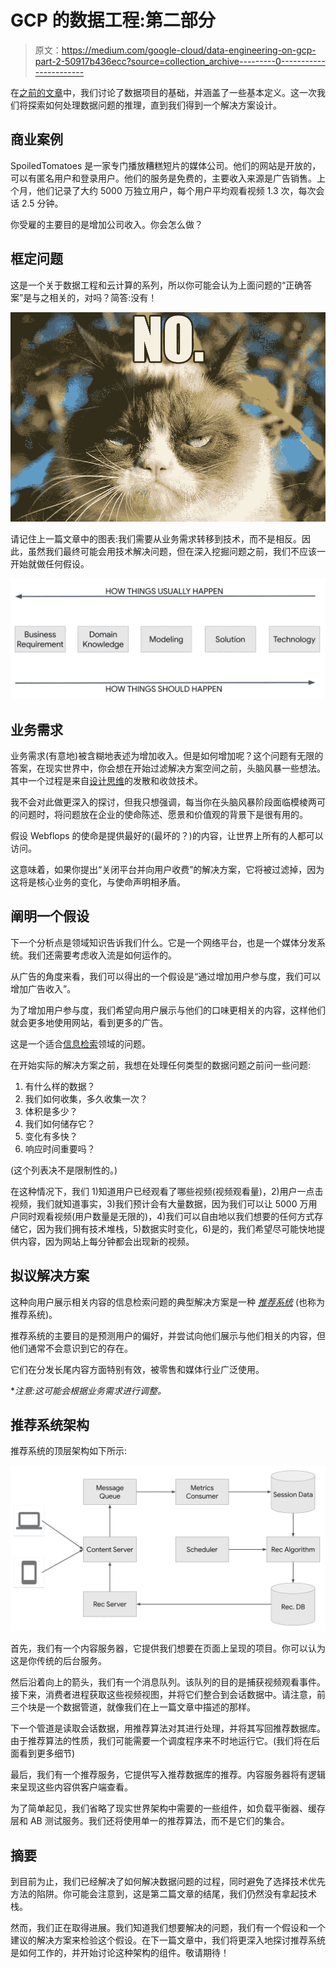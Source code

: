 # GCP 的数据工程:第二部分

> 原文：<https://medium.com/google-cloud/data-engineering-on-gcp-part-2-50917b436ecc?source=collection_archive---------0----------------------->

在[之前的文章](/google-cloud/data-engineering-on-gcp-part-1-c2ada6817541)中，我们讨论了数据项目的基础，并涵盖了一些基本定义。这一次我们将探索如何处理数据问题的推理，直到我们得到一个解决方案设计。

## 商业案例

SpoiledTomatoes 是一家专门播放糟糕短片的媒体公司。他们的网站是开放的，可以有匿名用户和登录用户。他们的服务是免费的，主要收入来源是广告销售。上个月，他们记录了大约 5000 万独立用户，每个用户平均观看视频 1.3 次，每次会话 2.5 分钟。

你受雇的主要目的是增加公司收入。你会怎么做？

## 框定问题

这是一个关于数据工程和云计算的系列，所以你可能会认为上面问题的“正确答案”是与之相关的，对吗？简答:没有！

![](img/78469d4d19cee5c07511a8f266a73ad1.png)

请记住上一篇文章中的图表:我们需要从业务需求转移到技术，而不是相反。因此，虽然我们最终可能会用技术解决问题，但在深入挖掘问题之前，我们不应该一开始就做任何假设。

![](img/5afb49965488ebec3079de8dac4c9361.png)

## 业务需求

业务需求(有意地)被含糊地表述为增加收入。但是如何增加呢？这个问题有无限的答案，在现实世界中，你会想在开始过滤解决方案空间之前，头脑风暴一些想法。其中一个过程是来自[设计思维](/@i.shubhangich/design-thinking-divergence-and-convergence-cycles-3ce7a6f27815)的发散和收敛技术。

我不会对此做更深入的探讨，但我只想强调，每当你在头脑风暴阶段面临模棱两可的问题时，将问题放在企业的使命陈述、愿景和价值观的背景下是很有用的。

假设 Webflops 的使命是提供最好的(最坏的？)的内容，让世界上所有的人都可以访问。

这意味着，如果你提出“关闭平台并向用户收费”的解决方案，它将被过滤掉，因为这将是核心业务的变化，与使命声明相矛盾。

## 阐明一个假设

下一个分析点是领域知识告诉我们什么。它是一个网络平台，也是一个媒体分发系统。我们还需要考虑收入流是如何运作的。

从广告的角度来看，我们可以得出的一个假设是“通过增加用户参与度，我们可以增加广告收入”。

为了增加用户参与度，我们希望向用户展示与他们的口味更相关的内容，这样他们就会更多地使用网站，看到更多的广告。

这是一个适合[信息检索](https://en.wikipedia.org/wiki/Information_retrieval)领域的问题。

在开始实际的解决方案之前，我想在处理任何类型的数据问题之前问一些问题:

1.  有什么样的数据？
2.  我们如何收集，多久收集一次？
3.  体积是多少？
4.  我们如何储存它？
5.  变化有多快？
6.  响应时间重要吗？

(这个列表决不是限制性的。)

在这种情况下，我们 1)知道用户已经观看了哪些视频(视频观看量)，2)用户一点击视频，我们就知道事实，3)我们预计会有大量数据，因为我们可以让 5000 万用户同时观看视频(用户数量是无限的)，4)我们可以自由地以我们想要的任何方式存储它，因为我们拥有技术堆栈，5)数据实时变化，6)是的，我们希望尽可能快地提供内容，因为网站上每分钟都会出现新的视频。

## 拟议解决方案

这种向用户展示相关内容的信息检索问题的典型解决方案是一种 [*推荐系统*](https://en.wikipedia.org/wiki/Recommender_system) (也称为推荐系统)。

推荐系统的主要目的是预测用户的偏好，并尝试向他们展示与他们相关的内容，但他们通常不会意识到它的存在。

它们在分发长尾内容方面特别有效，被零售和媒体行业广泛使用。

**注意:这可能会根据业务需求进行调整。*

## 推荐系统架构

推荐系统的顶层架构如下所示:

![](img/5f80119920cec225550f78cca92d6d05.png)

首先，我们有一个内容服务器，它提供我们想要在页面上呈现的项目。你可以认为这是你传统的后台服务。

然后沿着向上的箭头，我们有一个消息队列。该队列的目的是捕获视频观看事件。接下来，消费者进程获取这些视频视图，并将它们整合到会话数据中。请注意，前三个块是一个数据管道，就像我们在上一篇文章中描述的那样。

下一个管道是读取会话数据，用推荐算法对其进行处理，并将其写回推荐数据库。由于推荐算法的性质，我们可能需要一个调度程序来不时地运行它。(我们将在后面看到更多细节)

最后，我们有一个推荐服务，它提供写入推荐数据库的推荐。内容服务器将有逻辑来呈现这些内容供客户端查看。

为了简单起见，我们省略了现实世界架构中需要的一些组件，如负载平衡器、缓存层和 AB 测试服务。我们还将使用单一的推荐算法，而不是它们的集合。

## 摘要

到目前为止，我们已经解决了如何解决数据问题的过程，同时避免了选择技术优先方法的陷阱。你可能会注意到，这是第二篇文章的结尾，我们仍然没有拿起技术栈。

然而，我们正在取得进展。我们知道我们想要解决的问题，我们有一个假设和一个建议的解决方案来检验这个假设。在下一篇文章中，我们将更深入地探讨推荐系统是如何工作的，并开始讨论这种架构的组件。敬请期待！